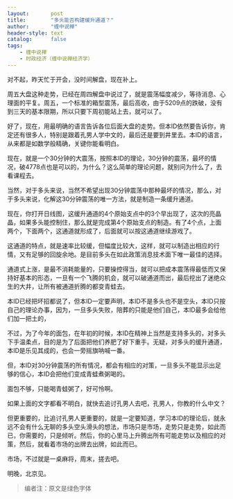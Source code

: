 ```yaml
---
layout:       post
title:        "多头能否构建缓升通道？"
author:       "缠中说禅"
header-style: text
catalog:      false
tags:
    - 缠中说禅
    - 时政经济（缠中说禅经济学）
---
```


对不起，昨天忙于开会，没时间解盘，现在补上。



周五大盘这种走势，已经在周四解盘中说过了，就是震荡幅度减少，等待消息、心理面的平复。周五，一个标准的箱型震荡，最后高收，由于5209点的跌破，没有到三天的基本限期，所以只要下周初能站上去，就可以了。



好了，现在，用最明确的语言告诉各位后面大盘的走势。但本ID依然要告诉你，肯定还有很多人，特别是跟着孔男人学中文的，最后还是要到井里去。本ID的语言，从来都是如数学般精确，关键你能看明白。



现在，就是一个30分钟的大震荡，按照本ID的理论，30分钟的震荡，最坏的情况，破4778点也是可以的，为什么？这么简单的理论问题，就别问为什么了，去看课程去。



当然，对于多头来说，当然不希望出现30分钟震荡中那种最坏的情况，那么，对于多头来说，化解这30分钟震荡的唯一方法，就是制造一条缓升通道。



现在，你打开日线图，这缓升通道的4个原始支点中的3个早出现了，这次的亮晶晶，如果多头能控制住，那么就是完成第4个原始支点的制造。有了4个点，上面两个，下面两个，这通道就形成了，后面就可以按这通道继续游戏了。



这通道的特点，就是速率比较缓，但幅度比较大，这样，就可以制造出相应的行情，又有足够的回旋余地。是目前多头在如此政策消息技术面下唯一最佳的选择。



通道式上涨，是最不消耗能量的，只要操控得当，就可以把成本震荡得最低而又保持好基本的形态，一旦有一个飞腾的机会，就可以破通道而出，最后挖出了迷绝众生的大井，让所有被通道折腾的都变青蛙去。



本ID已经把坏招都说了，但本ID一定要声明，本ID不是多头也不是空头，本ID只按自己的理论办事，因为，一旦多头失败，陪葬的只能是他们自己，本ID最多会给他们加一把土的，



不过，为了今年的面包，在年初的时候，本ID在精神上当然是支持多头的，对多头下手温柔点，目的是为了后面把他们养肥了好下重手。无疑，对多头的缓升通道，本ID是乐见其成的，也会一旁摇旗呐喊一番。



但，本ID对30分钟震荡的所有情况，都会有相应的对策，一旦多头不能显示出足够的信心，本ID会把他们变成青蛙煮粥喝的。



面包不够，只能喝青蛙粥了，好可怜啊。



如果上面的文字都看不明白，就快去追讨孔男人去吧，孔男人，你教的什么中文？



但更重要的，比追讨孔男人更重要的，就是一定要知道，学习本ID的理论后，就永远不会有什么无聊的多头空头滑头的想法，市场只是市场，走势只是走势，如此而已，你需要的，只是倾听。然后，你的心里马上升腾出所有可能走势以及相应的对策，然后，就看着市场的出牌去出牌，如此而已。



市场，不过就是一桌麻将，周末，搓去吧。



明晚，北京见。



> 编者注：原文是绿色字体
